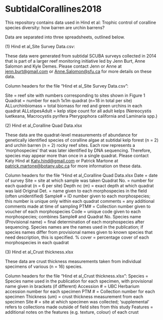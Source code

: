 # SubtidalCorallines2018
This repository contains data used in Hind et al: Trophic control of coralline species diversity: how barren are urchin barrens?

Data are separated into three spreadsheets, outlined below.

(1) Hind et al_Site Survey Data.csv:

These data were generated from subtidal SCUBA surveys collected in 2014 that is part of a larger reef monitoring initiative led by Jenn Burt, Anne Salomon and Kyle Demes. Please contact Jenn or Anne at jenn.burt@gmail.com or Anne.Salomon@sfu.ca for more details on these data.

Column headers for the file “Hind et al_Site Survey Data.csv”:

Site = reef site with numbers corresponding to sites shown in Figure 1
Quadrat = number for each 1x1m quadrat (n=18 in total per site)
ALLurchinbiomass = total biomass for red and green urchins in each quadrat
ALLstipesAdult = kelp stipe count for all adult kelps (Nereocystis luetkeana, Macrocystis pyrifera Pterygophora california and Laminaria spp.)

(2) Hind et al_Coralline Quad Data.xlsx

These data are the quadrat-level measurements of abundance for genetically identified species of coralline algae at subtidal kelp forest (n = 2) and urchin barren (n = 2) rocky reef sites. Each row represents a ‘morphospecies’ that was later identified by DNA sequencing. Therefore, species may appear more than once in a single quadrat. Please contact Katy Hind at Katy.hind@gmail.com or Patrick Martone at patrick.martone@botany.ubc.ca for more information on these data.

Column headers for the file “Hind et al_Coralline Quad Data.xlsx
Date = date of survey
Site = site at which sample was taken
Quadrat No. = number for each quadrat (n = 6 per site)
Depth nc (m) = exact depth at which quadrat was laid
Original Det. = name given to each morphospecies in the field (often unidentified)
Sample# = ID number given to each morphospecies; this number is unique only within each quadrat
comments = any additional comments made at time of sampling
PTM# = Collection number given to voucher of each morphospecies
Code = unique code given to each morphospecies; combines Sample# and Quadrat No. 
Species name (Provisional name) = final determination of each morphospecies after sequencing. Species names are the names used in the publication; if species names differ from provisional names given to known species that need description, this is specified.
% cover = percentage cover of each morphospecies in each quadrat

(3) Hind et al_Crust thickness.xlsx

These data are crust thickness measurements taken from individual specimens of various (n = 16) species. 

Column headers for the file “Hind et al_Crust thickness.xlsx”:
Species = Species name used in the publication for each specimen, with provisional name given in brackets (if different)
Accession # = UBC Herbarium accession number for each specimen
PTM # = Collection number for each specimen
Thickness (um) = crust thickness measurement from each specimen
Site # = site at which specimen was collected; ‘supplemental’ refers to collections made outside of field sites from this study
Features = additional notes on the features (e.g. texture, colour) of each crust 
